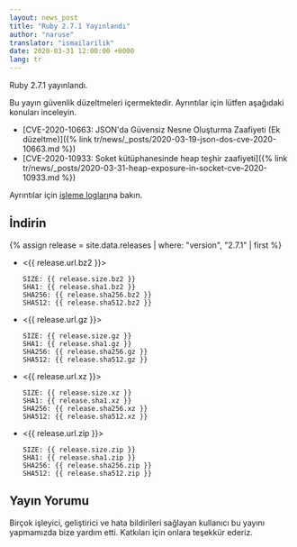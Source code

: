 ```yaml
---
layout: news_post
title: "Ruby 2.7.1 Yayınlandı"
author: "naruse"
translator: "ismailarilik"
date: 2020-03-31 12:00:00 +0000
lang: tr
---
```


Ruby 2.7.1 yayınlandı.

Bu yayın güvenlik düzeltmeleri içermektedir.
Ayrıntılar için lütfen aşağıdaki konuları inceleyin.

* [CVE-2020-10663: JSON'da Güvensiz Nesne Oluşturma Zaafiyeti (Ek düzeltme)]({% link tr/news/_posts/2020-03-19-json-dos-cve-2020-10663.md %})
* [CVE-2020-10933: Soket kütüphanesinde heap teşhir zaafiyeti]({% link tr/news/_posts/2020-03-31-heap-exposure-in-socket-cve-2020-10933.md %})

Ayrıntılar için [işleme logları](https://github.com/ruby/ruby/compare/v2_7_0...v2_7_1)na bakın.

## İndirin

{% assign release = site.data.releases | where: "version", "2.7.1" | first %}

* <{{ release.url.bz2 }}>

      SIZE: {{ release.size.bz2 }}
      SHA1: {{ release.sha1.bz2 }}
      SHA256: {{ release.sha256.bz2 }}
      SHA512: {{ release.sha512.bz2 }}

* <{{ release.url.gz }}>

      SIZE: {{ release.size.gz }}
      SHA1: {{ release.sha1.gz }}
      SHA256: {{ release.sha256.gz }}
      SHA512: {{ release.sha512.gz }}

* <{{ release.url.xz }}>

      SIZE: {{ release.size.xz }}
      SHA1: {{ release.sha1.xz }}
      SHA256: {{ release.sha256.xz }}
      SHA512: {{ release.sha512.xz }}

* <{{ release.url.zip }}>

      SIZE: {{ release.size.zip }}
      SHA1: {{ release.sha1.zip }}
      SHA256: {{ release.sha256.zip }}
      SHA512: {{ release.sha512.zip }}

## Yayın Yorumu

Birçok işleyici, geliştirici ve hata bildirileri sağlayan kullanıcı bu yayını yapmamızda bize yardım etti.
Katkıları için onlara teşekkür ederiz.

